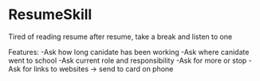 # ResumeSkill
Tired of reading resume after resume, take a break and listen to one

Features:
-Ask how long canidate has been working
-Ask where canidate went to school
-Ask current role and responsibility
 -Ask for more or stop
-Ask for links to websites -> send to card on phone
